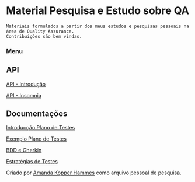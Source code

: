 # Material Pesquisa e Estudo sobre QA

    Materiais formulados a partir dos meus estudos e pesquisas pessoais na área de Quality Assurance.
    Contribuições são bem vindas.

### Menu

## API

[API - Introdução](/API/api-intro.md)

[API - Insomnia](/API/insomnia.md)

## Documentações

[Introducção Plano de Testes](/Plano%20de%20Testes/plano-testes.md)

[Exemplo Plano de Testes](/Plano%20de%20Testes/plano-teste-bugbank.md)

[BDD e Gherkin](/Gherkin/bdd-gherkin.md)

[Estratégias de Testes](/Estratégias%20Testes/estrategias-teste.md)



Criado por [Amanda Kopper Hammes](https://github.com/amandahammes) como arquivo pessoal de pesquisa.